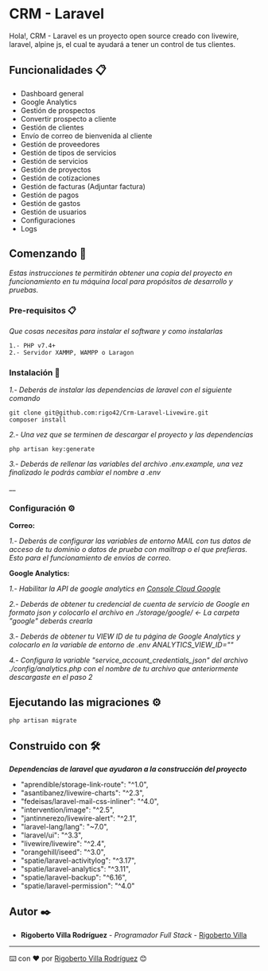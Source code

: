 # CRM - Laravel

Hola!, CRM - Laravel es un proyecto open source creado con livewire, laravel, alpine js, el cual
te ayudará a tener un control de tus clientes.

## Funcionalidades 📋
* Dashboard general
* Google Analytics
* Gestión de prospectos
* Convertir prospecto a cliente
* Gestión de clientes
* Envío de correo de bienvenida al cliente
* Gestión de proveedores
* Gestión de tipos de servicios
* Gestión de servicios 
* Gestión de proyectos
* Gestión de cotizaciones
* Gestión de facturas (Adjuntar factura)
* Gestión de pagos
* Gestión de gastos
* Gestión de usuarios
* Configuraciones
* Logs

## Comenzando 🚀

_Estas instrucciones te permitirán obtener una copia del proyecto en funcionamiento en tu máquina local para propósitos de desarrollo y pruebas._


### Pre-requisitos 📋

_Que cosas necesitas para instalar el software y como instalarlas_

```
1.- PHP v7.4+
2.- Servidor XAMMP, WAMPP o Laragon
```

### Instalación 🔧

_1.- Deberás de instalar las dependencias de laravel con el siguiente comando_


```
git clone git@github.com:rigo42/Crm-Laravel-Livewire.git
composer install
```

_2.- Una vez que se terminen de descargar el proyecto y las dependencias_

```
php artisan key:generate
```

_3.- Deberás de rellenar las variables del archivo .env.example, una vez finalizado le podrás cambiar el nombre a .env_

__

### Configuración ⚙️

**Correo:**

_1.- Deberás de configurar las variables de entorno MAIL con tus datos de acceso de tu dominio o datos de prueba con mailtrap o el que prefieras. Esto para el funcionamiento de envios de correo._

**Google Analytics:**

_1.- Habilitar la API de google analytics en [Console Cloud Google](https://console.cloud.google.com/)_

_2.- Deberás de obtener tu credencial de cuenta de servicio de Google en formato json y colocarlo el archivo en ./storage/google/  <- La carpeta "google" deberás crearla_

_3.- Deberás de obtener tu VIEW ID de tu página de Google Analytics y colocarlo en la variable de entorno de .env ANALYTICS_VIEW_ID=""_

_4.- Configura la variable "service_account_credentials_json" del archivo ./config/analytics.php con el nombre de tu archivo que anteriormente descargaste en el paso 2_

## Ejecutando las migraciones ⚙️

```
php artisan migrate
```

## Construido con 🛠️

**_Dependencias de laravel que ayudaron a la construcción del proyecto_**

* "aprendible/storage-link-route": "^1.0",
* "asantibanez/livewire-charts": "^2.3",
* "fedeisas/laravel-mail-css-inliner": "^4.0",
* "intervention/image": "^2.5",
* "jantinnerezo/livewire-alert": "^2.1",
* "laravel-lang/lang": "~7.0",
* "laravel/ui": "^3.3",
* "livewire/livewire": "^2.4",
* "orangehill/iseed": "^3.0",
* "spatie/laravel-activitylog": "^3.17",
* "spatie/laravel-analytics": "^3.11",
* "spatie/laravel-backup": "^6.16",
* "spatie/laravel-permission": "^4.0"

## Autor ✒️

* **Rigoberto Villa Rodríguez** - *Programador Full Stack* - [Rigoberto Villa](https://github.com/rigo42)



---
⌨️ con ❤️ por [Rigoberto Villa Rodríguez](https://github.com/rigo42) 😊
